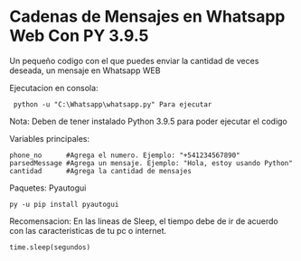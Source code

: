 <h1> Cadenas de Mensajes en Whatsapp Web Con PY 3.9.5 </h1>

Un pequeño codigo con el que puedes enviar la cantidad de veces deseada, un mensaje en Whatsapp WEB

Ejecutacion en consola:
 ```
  python -u "C:\Whatsapp\whatsapp.py" Para ejecutar 
 ```  
Nota: Deben de tener instalado Python 3.9.5 para poder ejecutar el codigo


Variables principales: 

```
phone_no      #Agrega el numero. Ejemplo: "+541234567890"
parsedMessage #Agrega un mensaje. Ejemplo: "Hola, estoy usando Python"
cantidad      #Agrega la cantidad de mensajes
```

  Paquetes:
    Pyautogui
  ```
  py -u pip install pyautogui
  ```

  Recomensacion:
  En las lineas de Sleep, el tiempo debe de ir de acuerdo con las caracteristicas de tu pc o internet.
  ```
  time.sleep(segundos)
  ```

  
  

